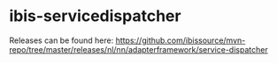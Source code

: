 ibis-servicedispatcher
=======================
Releases can be found here:
https://github.com/ibissource/mvn-repo/tree/master/releases/nl/nn/adapterframework/service-dispatcher
